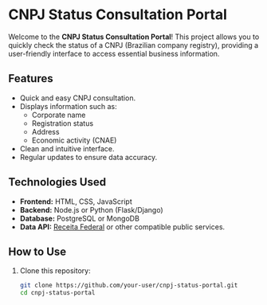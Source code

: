# CNPJ Status Consultation Portal

Welcome to the **CNPJ Status Consultation Portal**! This project allows you to quickly check the status of a CNPJ (Brazilian company registry), providing a user-friendly interface to access essential business information.

## Features

- Quick and easy CNPJ consultation.
- Displays information such as:
  - Corporate name
  - Registration status
  - Address
  - Economic activity (CNAE)
- Clean and intuitive interface.
- Regular updates to ensure data accuracy.

## Technologies Used

- **Frontend:** HTML, CSS, JavaScript
- **Backend:** Node.js or Python (Flask/Django)
- **Database:** PostgreSQL or MongoDB
- **Data API:** [Receita Federal](https://www.gov.br/receitafederal) or other compatible public services.

## How to Use

1. Clone this repository:
   ```bash
   git clone https://github.com/your-user/cnpj-status-portal.git
   cd cnpj-status-portal
